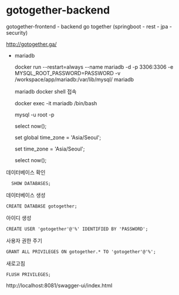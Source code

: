 # gotogether-backend

gotogether-frontend - backend go together (springboot - rest - jpa - security) 


http://gotogether.ga/


* mariadb

  docker run --restart=always --name mariadb -d -p 3306:3306 -e MYSQL_ROOT_PASSWORD=PASSWORD -v /workspace/app/mariadb:/var/lib/mysql/ mariadb
  
  mariadb docker shell 접속
  
  docker exec -it mariadb /bin/bash
  
  mysql -u root -p
  
  select now();
  
  set global time_zone = 'Asia/Seoul';
  
  set time_zone = 'Asia/Seoul';
  
  select now();

데이터베이스 확인

      SHOW DATABASES;

데이터베이스 생성

    CREATE DATABASE gotogether;

아이디 생성

    CREATE USER 'gotogether'@'%' IDENTIFIED BY 'PASSWORD';

사용자 권한 주기

    GRANT ALL PRIVILEGES ON gotogether.* TO 'gotogether'@'%';

새로고침

    FLUSH PRIVILEGES;
    
    
http://localhost:8081/swagger-ui/index.html    
